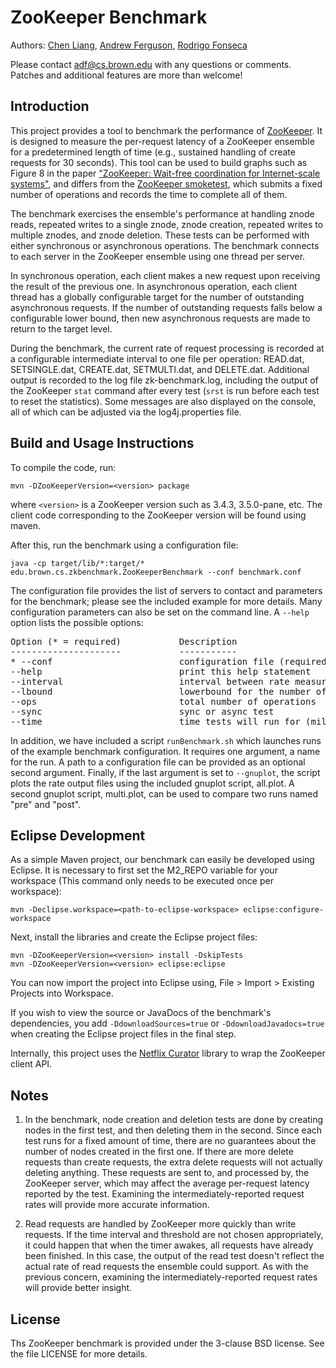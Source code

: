 # ZooKeeper Benchmark

Authors: [Chen Liang](http://www.cs.brown.edu/~chen_liang/), [Andrew Ferguson](http://www.cs.brown.edu/~adf/), [Rodrigo Fonseca](http://www.cs.brown.edu/~rfonseca/)

Please contact adf@cs.brown.edu with any questions or comments. Patches and
additional features are more than welcome!

## Introduction

This project provides a tool to benchmark the performance of [ZooKeeper](http://zookeeper.apache.org).
It is designed to measure the per-request latency of a ZooKeeper ensemble for
a predetermined length of time (e.g., sustained handling of create requests for
30 seconds). This tool can be used to build graphs such as Figure 8 in the
paper ["ZooKeeper: Wait-free coordination for Internet-scale systems"](http://static.usenix.org/event/usenix10/tech/full_papers/Hunt.pdf),
and differs from the [ZooKeeper smoketest](https://github.com/phunt/zk-smoketest),
which submits a fixed number of operations and records the time to complete all
of them.

The benchmark exercises the ensemble's performance at handling znode reads,
repeated writes to a single znode, znode creation, repeated writes to
multiple znodes, and znode deletion. These tests can be performed with either
synchronous or asynchronous operations. The benchmark connects to each server
in the ZooKeeper ensemble using one thread per server.

In synchronous operation, each client makes a new request upon receiving the
result of the previous one. In asynchronous operation, each client thread has
a globally configurable target for the number of outstanding asynchronous
requests. If the number of outstanding requests falls below a configurable lower
bound, then new asynchronous requests are made to return to the target level.

During the benchmark, the current rate of request processing is recorded at
a configurable intermediate interval to one file per operation: READ.dat,
SETSINGLE.dat, CREATE.dat, SETMULTI.dat, and DELETE.dat. Additional output is
recorded to the log file zk-benchmark.log, including the output of the ZooKeeper
`stat` command after every test (`srst` is run before each test to reset the
statistics). Some messages are also displayed on the console, all of which can
be adjusted via the log4j.properties file.

## Build and Usage Instructions

To compile the code, run: 

	mvn -DZooKeeperVersion=<version> package

where `<version>` is a ZooKeeper version such as 3.4.3, 3.5.0-pane, etc. The
client code corresponding to the ZooKeeper version will be found using maven.

After this, run the benchmark using a configuration file:

    java -cp target/lib/*:target/* edu.brown.cs.zkbenchmark.ZooKeeperBenchmark --conf benchmark.conf

The configuration file provides the list of servers to contact and parameters
for the benchmark; please see the included example for more details. Many
configuration parameters can also be set on the command line. A `--help` option
lists the possible options:

<pre>
Option (* = required)           Description                            
---------------------           -----------                            
* --conf                        configuration file (required)          
--help                          print this help statement              
--interval <Integer>                     interval between rate measurements     
--lbound <Integer>                       lowerbound for the number of operations
--ops <Integer>                          total number of operations             
--sync <Boolean>                         sync or async test                     
--time <Integer>                         time tests will run for (milliseconds)
</pre>

In addition, we have included a script `runBenchmark.sh` which launches runs
of the example benchmark configuration. It requires one argument, a name for
the run. A path to a configuration file can be provided as an optional second
argument. Finally, if the last argument is set to `--gnuplot`, the script plots
the rate output files using the included gnuplot script, all.plot. A second
gnuplot script, multi.plot, can be used to compare two runs named "pre" and
"post".

## Eclipse Development

As a simple Maven project, our benchmark can easily be developed using Eclipse.
It is necessary to first set the M2_REPO variable for your workspace (This
command only needs to be executed once per workspace):

	mvn -Declipse.workspace=<path-to-eclipse-workspace> eclipse:configure-workspace

Next, install the libraries and create the Eclipse project files:

	mvn -DZooKeeperVersion=<version> install -DskipTests
	mvn -DZooKeeperVersion=<version> eclipse:eclipse

You can now import the project into Eclipse using, File > Import > Existing
Projects into Workspace.

If you wish to view the source or JavaDocs of the benchmark's dependencies, you
add `-DdownloadSources=true` or `-DdownloadJavadocs=true` when creating the
Eclipse project files in the final step.

Internally, this project uses the [Netflix Curator](https://github.com/Netflix/curator)
library to wrap the ZooKeeper client API.

## Notes

1. In the benchmark, node creation and deletion tests are done by creating nodes
in the first test, and then deleting them in the second. Since each test runs
for a fixed amount of time, there are no guarantees about the number of nodes
created in the first one. If there are more delete requests than create
requests, the extra delete requests will not actually deleting anything. These
requests are sent to, and processed by, the ZooKeeper server, which may affect
the average per-request latency reported by the test. Examining the
intermediately-reported request rates will provide more accurate information.

2. Read requests are handled by ZooKeeper more quickly than write requests. If
the time interval and threshold are not chosen appropriately, it could happen
that when the timer awakes, all requests have already been finished. In this
case, the output of the read test doesn't reflect the actual rate of read
requests the ensemble could support. As with the previous concern, examining
the intermediately-reported request rates will provide better insight.

## License

Ths ZooKeeper benchmark is provided under the 3-clause BSD license. See the
file LICENSE for more details.
